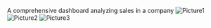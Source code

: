 A comprehensive dashboard analyzing sales in a company
![Picture1](https://user-images.githubusercontent.com/63847755/202890469-a9d103b8-c9a3-46d9-910b-39a2b2cad17d.png)
![Picture2](https://user-images.githubusercontent.com/63847755/202890470-5a8e56eb-3c01-44bd-948f-1e9b9137d9ed.png)
![Picture3](https://user-images.githubusercontent.com/63847755/202890471-72826709-d744-41ca-9781-2888918a52cf.png)
